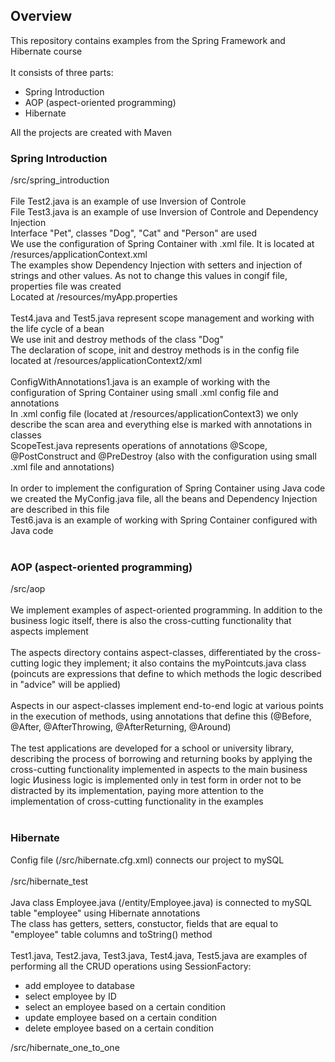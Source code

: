 <h2>Overview</h2>
This repository contains examples from the Spring Framework and Hibernate course
<br>
<br>
It consists of three parts:
<br> 
<ul>
  <li>Spring Introduction</li>
  <li>AOP (aspect-oriented programming)</li>
  <li>Hibernate</li>
</ul>
All the projects are created with Maven
<h3>Spring Introduction</h3>
/src/spring_introduction
<br>
<br>
File Test2.java is an example of use Inversion of Controle
<br>
File Test3.java is an example of use Inversion of Controle and Dependency Injection
<br>
Interface "Pet", classes "Dog", "Cat" and "Person" are used
<br>
We use the configuration of Spring Container with .xml file. It is located at /resurces/applicationContext.xml
<br>
The examples show Dependency Injection with setters and injection of strings and other values. As not to change this values in congif file, properties file was created
<br>
Located at /resources/myApp.properties
<br>
<br>
Test4.java and Test5.java represent scope management and working with the life cycle of a bean
<br>
We use init and destroy methods of the class "Dog"
<br>
The declaration of scope, init and destroy methods is in the config file located at /resources/applicationContext2/xml
<br>
<br>
ConfigWithAnnotations1.java is an example of working with the configuration of Spring Container using small .xml config file and annotations
<br>
In .xml config file (located at /resources/applicationContext3) we only describe the scan area and everything else is marked with annotations in classes
<br>
ScopeTest.java represents operations of annotations @Scope, @PostConstruct and @PreDestroy (also with the configuration using small .xml file and annotations)
<br>
<br>
In order to implement the configuration of Spring Container using Java code we created the MyConfig.java file, all the beans and Dependency Injection are described in this file
<br>
Test6.java is an example of working with Spring Container configured with Java code
<br>
<br>
<h3>AOP (aspect-oriented programming)</h3>
/src/aop
<br>
<br>
We implement examples of aspect-oriented programming. In addition to the business logic itself, there is also the cross-cutting functionality that aspects implement
<br>
<br>
The aspects directory contains aspect-classes, differentiated by the cross-cutting logic they implement; it also contains the myPointcuts.java class (poincuts are expressions that define to which methods the logic described in "advice" will be applied)
<br>
<br>
Aspects in our aspect-classes implement end-to-end logic at various points in the execution of methods, using annotations that define this (@Before, @After, @AfterThrowing, @AfterReturning, @Around)
<br>
<br>
The test applications are developed for a school or university library, describing the process of borrowing and returning books by applying the cross-cutting functionality implemented in aspects to the main business logic
Иusiness logic is implemented only in test form in order not to be distracted by its implementation, paying more attention to the implementation of cross-cutting functionality in the examples
<br>
<br>
<h3>Hibernate</h3>
Config file (/src/hibernate.cfg.xml) connects our project to mySQL
<br>
<br>
/src/hibernate_test
<br>
<br>
Java class Employee.java (/entity/Employee.java) is connected to mySQL table "employee" using Hibernate annotations 
<br>
The class has getters, setters, constuctor, fields that are equal to "employee" table columns and toString() method
<br>
<br>
Test1.java, Test2.java, Test3.java, Test4.java, Test5.java are examples of performing all the CRUD operations using SessionFactory:
<br>
<ul>
  <li>add employee to database</li>
  <li>select employee by ID</li>
  <li>select an employee based on a certain condition</li>
  <li>update employee based on a certain condition</li>
  <li>delete employee based on a certain condition</li>
</ul>
/src/hibernate_one_to_one
<br>
<br>

